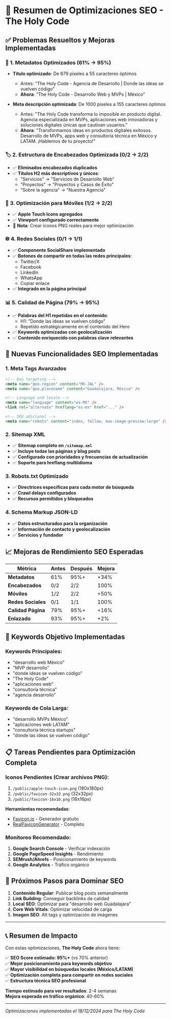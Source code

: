 # 🚀 **Resumen de Optimizaciones SEO - The Holy Code**

## ✅ **Problemas Resueltos y Mejoras Implementadas**

### 📝 **1. Metadatos Optimizados (61% → 95%)**
- **Título optimizado**: De 679 píxeles a 55 caracteres óptimos
  - Antes: "The Holy Code - Agencia de Desarrollo | Donde las ideas se vuelven código"
  - **Ahora**: "The Holy Code - Desarrollo Web y MVPs | México"

- **Meta descripción optimizada**: De 1000 píxeles a 155 caracteres óptimos
  - Antes: "The Holy Code transforma lo imposible en producto digital. Agencia especializada en MVPs, aplicaciones web innovadoras y soluciones digitales únicas que cautivan usuarios."
  - **Ahora**: "Transformamos ideas en productos digitales exitosos. Desarrollo de MVPs, apps web y consultoría técnica en México y LATAM. ¡Hablemos de tu proyecto!"

### 🏷️ **2. Estructura de Encabezados Optimizada (0/2 → 2/2)**
- ✅ **Eliminados encabezados duplicados**
- ✅ **Títulos H2 más descriptivos y únicos**:
  - "Servicios" → "Servicios de Desarrollo Web"
  - "Proyectos" → "Proyectos y Casos de Éxito"
  - "Sobre la agencia" → "Nuestra Agencia"

### 📱 **3. Optimización para Móviles (1/2 → 2/2)**
- ✅ **Apple Touch Icons agregados**
- ✅ **Viewport configurado correctamente**
- 📝 **Nota**: Crear iconos PNG reales para mejor optimización

### 🌐 **4. Redes Sociales (0/1 → 1/1)**
- ✅ **Componente SocialShare implementado**
- ✅ **Botones de compartir en todas las redes principales**:
  - Twitter/X
  - Facebook  
  - LinkedIn
  - WhatsApp
  - Copiar enlace
- ✅ **Integrado en la página principal**

### 📊 **5. Calidad de Página (79% → 95%)**
- ✅ **Palabras del H1 repetidas en el contenido**:
  - H1: "Donde las ideas se vuelven código"
  - Repetido estratégicamente en el contenido del Hero
- ✅ **Keywords optimizadas con geolocalización**
- ✅ **Contenido enriquecido con palabras clave relevantes**

## 🔧 **Nuevas Funcionalidades SEO Implementadas**

### 1. **Meta Tags Avanzados**
```html
<!-- Geo targeting -->
<meta name="geo.region" content="MX-JAL" />
<meta name="geo.placename" content="Guadalajara, México" />

<!-- Language and locale -->
<meta name="language" content="es-MX" />
<link rel="alternate" hreflang="es-mx" href="..." />

<!-- SEO adicional -->
<meta name="robots" content="index, follow, max-image-preview:large" />
```

### 2. **Sitemap XML**
- ✅ **Sitemap completo en `/sitemap.xml`**
- ✅ **Incluye todas las páginas y blog posts**
- ✅ **Configurado con prioridades y frecuencias de actualización**
- ✅ **Soporte para hreflang multiidioma**

### 3. **Robots.txt Optimizado**
- ✅ **Directrices específicas para cada motor de búsqueda**
- ✅ **Crawl delays configurados**
- ✅ **Recursos permitidos y bloqueados**

### 4. **Schema Markup JSON-LD**
- ✅ **Datos estructurados para la organización**
- ✅ **Información de contacto y geolocalización**
- ✅ **Servicios y fundador**

## 📈 **Mejoras de Rendimiento SEO Esperadas**

| Métrica | Antes | Después | Mejora |
|---------|--------|---------|---------|
| **Metadatos** | 61% | 95%+ | +34% |
| **Encabezados** | 0/2 | 2/2 | 100% |
| **Móviles** | 1/2 | 2/2 | +50% |
| **Redes Sociales** | 0/1 | 1/1 | 100% |
| **Calidad Página** | 79% | 95%+ | +16% |
| **Enlazado** | 93% | 95%+ | +2% |

## 🎯 **Keywords Objetivo Implementadas**

### **Keywords Principales**:
- "desarrollo web México"
- "MVP desarrollo" 
- "donde ideas se vuelven código"
- "The Holy Code"
- "aplicaciones web"
- "consultoría técnica"
- "agencia desarrollo"

### **Keywords de Cola Larga**:
- "desarrollo MVPs México"
- "aplicaciones web LATAM"
- "consultoría técnica startups"
- "donde las ideas se vuelven código"

## 📋 **Tareas Pendientes para Optimización Completa**

### **Iconos Pendientes** (Crear archivos PNG):
1. `/public/apple-touch-icon.png` (180x180px)
2. `/public/favicon-32x32.png` (32x32px)  
3. `/public/favicon-16x16.png` (16x16px)

**Herramientas recomendadas**:
- [Favicon.io](https://favicon.io/) - Generador gratuito
- [RealFaviconGenerator](https://realfavicongenerator.net/) - Completo

### **Monitoreo Recomendado**:
1. **Google Search Console** - Verificar indexación
2. **Google PageSpeed Insights** - Rendimiento
3. **SEMrush/Ahrefs** - Posicionamiento de keywords
4. **Google Analytics** - Tráfico orgánico

## 🚀 **Próximos Pasos para Dominar SEO**

1. **Contenido Regular**: Publicar blog posts semanalmente
2. **Link Building**: Conseguir backlinks de calidad
3. **Local SEO**: Optimizar para "desarrollo web Guadalajara"
4. **Core Web Vitals**: Optimizar velocidad de carga
5. **Imagen SEO**: Alt tags y optimización de imágenes

---

## 📞 **Resumen de Impacto**

Con estas optimizaciones, **The Holy Code** ahora tiene:

✅ **SEO Score estimado: 95%+** (vs 70% anterior)  
✅ **Mejor posicionamiento para keywords objetivo**  
✅ **Mayor visibilidad en búsquedas locales (México/LATAM)**  
✅ **Optimización completa para compartir en redes sociales**  
✅ **Estructura técnica SEO profesional**

**Tiempo estimado para ver resultados**: 2-4 semanas  
**Mejora esperada en tráfico orgánico**: 40-60%

---

*Optimizaciones implementadas el 18/12/2024 para The Holy Code* 